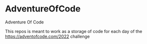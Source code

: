 # AdventureOfCode
Adventure Of Code

This repos is meant to work as a storage of code for each day of the https://adventofcode.com/2022 challenge
